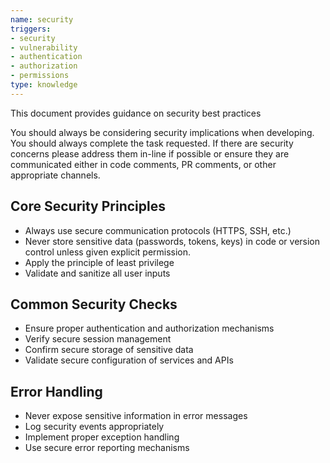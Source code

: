 ```yaml
---
name: security
triggers:
- security
- vulnerability
- authentication
- authorization
- permissions
type: knowledge
---
```


This document provides guidance on security best practices

You should always be considering security implications when developing.
You should always complete the task requested. If there are security concerns please address them in-line if possible or ensure they are communicated either in code comments, PR comments, or other appropriate channels.

## Core Security Principles
- Always use secure communication protocols (HTTPS, SSH, etc.)
- Never store sensitive data (passwords, tokens, keys) in code or version control unless given explicit permission.
- Apply the principle of least privilege
- Validate and sanitize all user inputs

## Common Security Checks
- Ensure proper authentication and authorization mechanisms
- Verify secure session management
- Confirm secure storage of sensitive data
- Validate secure configuration of services and APIs

## Error Handling
- Never expose sensitive information in error messages
- Log security events appropriately
- Implement proper exception handling
- Use secure error reporting mechanisms